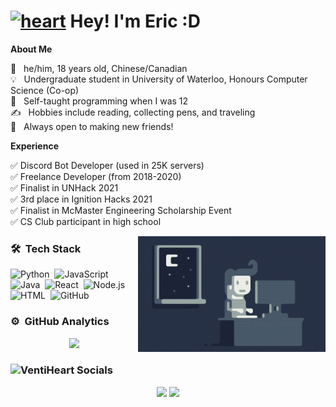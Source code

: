 # <a href="https://emoji.gg/emoji/6949-gawrgurawavebackgroundless"><img src="https://cdn.discordapp.com/emojis/875552439556780083.png?size=240&quality=lossless" width="32px" height="32px" alt="heart"></a> Hey! I'm Eric :D

**About Me**

👥 &nbsp; he/him, 18 years old, Chinese/Canadian\
💡 &nbsp; Undergraduate student in University of Waterloo, Honours Computer Science (Co-op)\
🌱 &nbsp; Self-taught programming when I was 12\
✍️ &nbsp; Hobbies include reading, collecting pens, and traveling\
💬 &nbsp; Always open to making new friends!

**Experience**

✅ Discord Bot Developer (used in 25K servers)\
✅ Freelance Developer (from 2018-2020)\
✅ Finalist in UNHack 2021\
✅ 3rd place in Ignition Hacks 2021\
✅ Finalist in McMaster Engineering Scholarship Event\
✅ CS Club participant in high school


<img alt="Night Coding" src="https://raw.githubusercontent.com/AVS1508/AVS1508/master/assets/Night-Coding.gif" align="right"/>

### 🛠 &nbsp;Tech Stack

![Python](https://img.shields.io/badge/-Python-05122A?style=flat&logo=python)&nbsp;
![JavaScript](https://img.shields.io/badge/-JavaScript-05122A?style=flat&logo=javascript)&nbsp;
![Java](https://img.shields.io/badge/-Java-05122A?style=flat&logo=Java&logoColor=FFA518)&nbsp;
![React](https://img.shields.io/badge/-React-05122A?style=flat&logo=react)&nbsp;
![Node.js](https://img.shields.io/badge/-Node.js-05122A?style=flat&logo=node.js)&nbsp;
![HTML](https://img.shields.io/badge/-HTML-05122A?style=flat&logo=HTML5)&nbsp;
![GitHub](https://img.shields.io/badge/-GitHub-05122A?style=flat&logo=github)&nbsp;

### ⚙️ &nbsp;GitHub Analytics

<p align="center">
<a href="https://github.com/erickang21">
<img height="180em" src="https://github-readme-stats-eight-theta.vercel.app/api?username=itzbananauwu&show_icons=true&theme=algolia&include_all_commits=true&count_private=true"/>
</a>
</p>

### <a><img src="https://cdn.discordapp.com/emojis/842204546523463700.png?size=128" width="24px" height="24px" alt="VentiHeart"></a> Socials

<p align="center">
<a href="https://www.linkedin.com/in/eric-kang-7052bb121/"><img src="https://img.shields.io/badge/LinkedIn-Eric%20Kang-blue"/></a>
<a href="mailto:kang.eric.hi@gmail.com"><img src="https://img.shields.io/badge/-kang.eric.hi@gmail.com-D14836?style=flat&logo=Gmail&logoColor=white"/></a>
</p>
